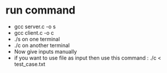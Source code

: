 # run command
* gcc server.c -o s
* gcc client.c -o c
* ./s on one terminal
* ./c on another terminal
* Now give inputs manually
* if you want to use file as input then use this command : ./c < test_case.txt
